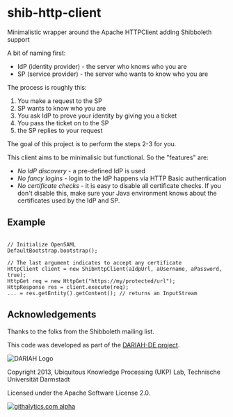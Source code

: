 shib-http-client
================

Minimalistic wrapper around the Apache HTTPClient adding Shibboleth support

A bit of naming first:

* IdP (identity provider) - the server who knows who you are
* SP (service provider) - the server who wants to know who you are

The process is roughly this:

1. You make a request to the SP
2. SP wants to know who you are
3. You ask IdP to prove your identity by giving you a ticket
4. You pass the ticket on to the SP
5. the SP replies to your request

The goal of this project is to perform the steps 2-3 for you.

This client aims to be minimalisic but functional. So the "features" are:

* *No IdP discovery* - a pre-defined IdP is used
* *No fancy logins* - login to the IdP happens via HTTP Basic authentication
* *No certificate checks* - it is easy to disable all certificate checks. If you don't disable 
this, make sure your Java environment knows about the certificates used by the IdP and SP.


Example
-------

<pre><code>
// Initialize OpenSAML
DefaultBootstrap.bootstrap();

// The last argument indicates to accept any certificate
HttpClient client = new ShibHttpClient(aIdpUrl, aUsername, aPassword, true);
HttpGet req = new HttpGet("https://my/protected/url");
HttpResponse res = client.execute(req);
... = res.getEntity().getContent(); // returns an InputStream
</code></pre>


Acknowledgements
----------------

Thanks to the folks from the Shibboleth mailing list.

This code was developed as part of the [DARIAH-DE project](https://de.dariah.eu).

![DARIAH Logo](https://de.dariah.eu/liferay-dariah-theme/images/dariah-logo.png)

Copyright 2013, Ubiquitous Knowledge Processing (UKP) Lab, Technische Universität Darmstadt

Licensed under the Apache Software License 2.0.

[![githalytics.com alpha](https://cruel-carlota.pagodabox.com/eaced398ef831f1b082ced9a07694513 "githalytics.com")](http://githalytics.com/reckart/shib-http-client)
